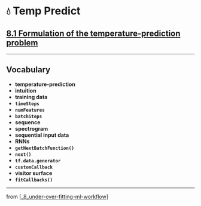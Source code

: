 # 💧 Temp Predict

## [**8.1** Formulation of the temperature-prediction problem](https://livebook.manning.com/book/deep-learning-with-javascript/chapter-8/6)

---

## **Vocabulary**

- **temperature-prediction**
- **intuition**
- **training data**
- **`timeSteps`**
- **`numFeatures`**
- **`batchSteps`**
- **sequence**
- **spectrogram**
- **sequential input data**
- **RNNs**
- **`getNextBatchFunction()`**
- **`next()`**
- **`tf.data.generator`**
- **`customCallback`**
- **visitor surface**
- **`fitCallbacks()`**

---
from [[_8_under-over-fitting-ml-workflow]]

[//begin]: # "Autogenerated link references for markdown compatibility"
[_8_under-over-fitting-ml-workflow]: ../_8_under-over-fitting-ml-workflow.md "💧 Under Over Fitting ML Workflow"
[//end]: # "Autogenerated link references"
